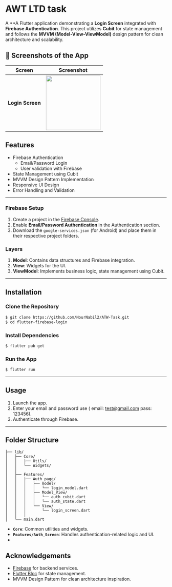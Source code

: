 # AWT LTD task

A **A Flutter application demonstrating a **Login Screen** integrated with **Firebase Authentication**. This project utilizes **Cubit** for state management and follows the **MVVM (Model-View-ViewModel)** design pattern for clean architecture and scalability.

## 📸 Screenshots of the App

| **Screen**            |**Screenshot**                                    |
|------------------------|--------------------------------------------------|
| **Login Screen**        | <img src="screenshot/home.jpg" width="170"/>     |

## Features

- Firebase Authentication
  - Email/Password Login
  - User validation with Firebase
- State Management using Cubit
- MVVM Design Pattern Implementation
- Responsive UI Design
- Error Handling and Validation

---
### Firebase Setup

1. Create a project in the [Firebase Console](https://console.firebase.google.com/).
2. Enable **Email/Password Authentication** in the Authentication section.
3. Download the `google-services.json` (for Android) and place them in their respective project folders.


### Layers

1. **Model**: Contains data structures and Firebase integration.
2. **View**: Widgets for the UI.
3. **ViewModel**: Implements business logic, state management using Cubit.

---

## Installation

### Clone the Repository
```bash
$ git clone https://github.com/NourNabil2/ATW-Task.git
$ cd flutter-firebase-login
```

### Install Dependencies
```bash
$ flutter pub get
```

### Run the App
```bash
$ flutter run
```

---

## Usage

1. Launch the app.
2. Enter your email and password use ( email: test@gmail.com pass: 123456).
3. Authenticate through Firebase.

---

## Folder Structure

```plaintext
├── lib/
│   ├── Core/
│   │   ├── Utils/
│   │   └── Widgets/
│   │
│   ├── Features/
│   │   ├── Auth_page/
│   │   │   ├── model/
│   │   │   │   └── login_model.dart
│   │   │   ├── Model_View/
│   │   │   │   └── auth_cubit.dart
│   │   │   │   └── auth_state.dart
│   │   │   └── View/
│   │   │       └── login_screen.dart
│   │   │
│   └── main.dart
```

- **`Core`**: Common utilities and widgets.
- **`Features/Auth_Screen`**: Handles authentication-related logic and UI.
- 

## Acknowledgements

- [Firebase](https://firebase.google.com/) for backend services.
- [Flutter Bloc](https://bloclibrary.dev/) for state management.
- MVVM Design Pattern for clean architecture inspiration.

